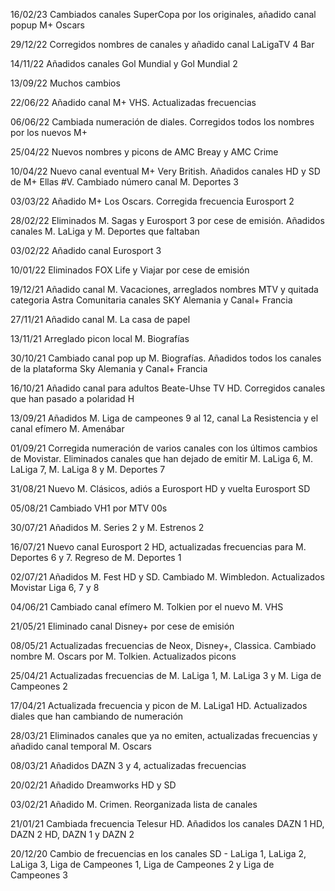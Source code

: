 16/02/23 Cambiados canales SuperCopa por los originales, añadido canal popup M+ Oscars

29/12/22 Corregidos nombres de canales y añadido canal LaLigaTV 4 Bar

14/11/22 Añadidos canales Gol Mundial y Gol Mundial 2

13/09/22 Muchos cambios

22/06/22 Añadido canal M+ VHS. Actualizadas frecuencias

06/06/22 Cambiada numeración de diales. Corregidos todos los nombres por los nuevos M+

25/04/22 Nuevos nombres y picons de AMC Breay y AMC Crime

10/04/22 Nuevo canal eventual M+ Very British. Añadidos canales HD y SD de M+ Ellas #V. Cambiado número canal M. Deportes 3

03/03/22 Añadido M+ Los Oscars. Corregida frecuencia Eurosport 2

28/02/22 Eliminados M. Sagas y Eurosport 3 por cese de emisión. Añadidos canales M. LaLiga y M. Deportes que faltaban

03/02/22 Añadido canal Eurosport 3

10/01/22 Eliminados FOX Life y Viajar por cese de emisión

19/12/21 Añadido canal M. Vacaciones, arreglados nombres MTV y quitada categoria Astra Comunitaria canales SKY Alemania y Canal+ Francia

27/11/21 Añadido canal M. La casa de papel

13/11/21 Arreglado picon local M. Biografías

30/10/21 Cambiado canal pop up M. Biografías. Añadidos todos los canales de la plataforma Sky Alemania y Canal+ Francia

16/10/21 Añadido canal para adultos Beate-Uhse TV HD. Corregidos canales que han pasado a polaridad H

13/09/21 Añadidos M. Liga de campeones 9 al 12, canal La Resistencia y el canal efímero M. Amenábar

01/09/21 Corregida numeración de varios canales con los últimos cambios de Movistar. Eliminados canales que han dejado de emitir M. LaLiga 6, M. LaLiga 7, M. LaLiga 8 y M. Deportes 7

31/08/21 Nuevo M. Clásicos, adiós a Eurosport HD y vuelta Eurosport SD

05/08/21 Cambiado VH1 por MTV 00s

30/07/21 Añadidos M. Series 2 y M. Estrenos 2

16/07/21 Nuevo canal Eurosport 2 HD, actualizadas frecuencias para M. Deportes 6 y 7. Regreso de M. Deportes 1

02/07/21 Añadidos M. Fest HD y SD. Cambiado M. Wimbledon. Actualizados Movistar Liga 6, 7 y 8

04/06/21 Cambiado canal efímero M. Tolkien por el nuevo M. VHS

21/05/21 Eliminado canal Disney+ por cese de emisión

08/05/21 Actualizadas frecuencias de Neox, Disney+, Classica. Cambiado nombre M. Oscars por M. Tolkien. Actualizados picons

25/04/21 Actualizadas frecuencias de M. LaLiga 1, M. LaLiga 3 y M. Liga de Campeones 2

17/04/21 Actualizada frecuencia y picon de M. LaLiga1 HD. Actualizados diales que han cambiando de numeración

28/03/21 Eliminados canales que ya no emiten, actualizadas frecuencias y añadido canal temporal M. Oscars

08/03/21 Añadidos DAZN 3 y 4, actualizadas frecuencias

20/02/21 Añadido Dreamworks HD y SD

03/02/21 Añadido M. Crimen. Reorganizada lista de canales

21/01/21 Cambiada frecuencia Telesur HD. Añadidos los canales DAZN 1 HD, DAZN 2 HD, DAZN 1 y DAZN 2

20/12/20 Cambio de frecuencias en los canales SD - LaLiga 1, LaLiga 2, LaLiga 3, Liga de Campeones 1, Liga de Campeones 2 y Liga de Campeones 3

